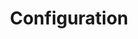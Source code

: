 ---
layout: single
title:  "Configuration"
category: ["spotlight"]
permalink: /how-to/configuration/

header:
    teaser: /assets/images/default-2.jpg
    image: /assets/images/default-2.jpg  # Putting the path to an image here will add a header image.
    image_description: "Many open books scattered and layered on top of each other in a beam of sunlight." # It is good practice to include an image desription as alt text.
    caption: "[Photo by Rey Seven on Unsplash](https://unsplash.com/@rey_7)"# Put a caption for your image here. It will display in the bottom right corner of the image.  # Put a caption for your image here. It will display in the bottom right corner of the image.
    show_overlay_excerpt: false

sidebar:
    nav: "categories"

toc: true
toc_label: "On this page"
---